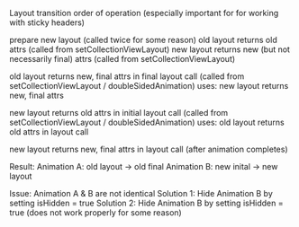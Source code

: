 Layout transition order of operation (especially important for for working with sticky headers)

prepare new layout (called twice for some reason)
old layout returns old attrs (called from setCollectionViewLayout)
new layout returns new (but not necessarily final) attrs (called from setCollectionViewLayout)

old layout returns new, final attrs in final layout call (called from setCollectionViewLayout / doubleSidedAnimation)
     uses: new layout returns new, final attrs

new layout returns old attrs in initial layout call (called from setCollectionViewLayout / doubleSidedAnimation)
     uses: old layout returns old attrs in layout call

new layout returns new, final attrs in layout call (after animation completes)

Result:
 Animation A: old layout -> old final
 Animation B: new inital -> new layout

Issue: Animation A & B are not identical
Solution 1: Hide Animation B by setting isHidden = true
Solution 2: Hide Animation B by setting isHidden = true (does not work properly for some reason)
